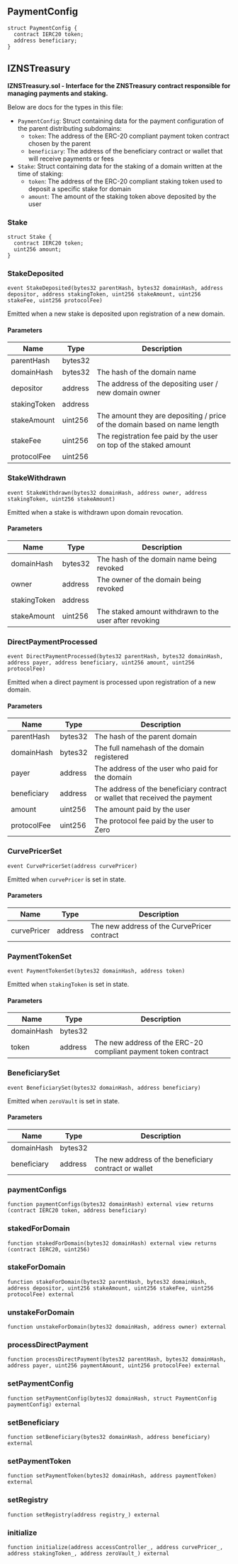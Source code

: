 ## PaymentConfig








```solidity
struct PaymentConfig {
  contract IERC20 token;
  address beneficiary;
}
```

## IZNSTreasury


**IZNSTreasury.sol - Interface for the ZNSTreasury contract responsible for managing payments and staking.**



Below are docs for the types in this file:
 - `PaymentConfig`: Struct containing data for the payment configuration of the parent distributing subdomains:
     + `token`: The address of the ERC-20 compliant payment token contract chosen by the parent
     + `beneficiary`: The address of the beneficiary contract or wallet that will receive payments or fees
 - `Stake`: Struct containing data for the staking of a domain written at the time of staking:
     + `token`: The address of the ERC-20 compliant staking token used to deposit a specific stake for domain
     + `amount`: The amount of the staking token above deposited by the user



### Stake








```solidity
struct Stake {
  contract IERC20 token;
  uint256 amount;
}
```

### StakeDeposited

```solidity
event StakeDeposited(bytes32 parentHash, bytes32 domainHash, address depositor, address stakingToken, uint256 stakeAmount, uint256 stakeFee, uint256 protocolFee)
```


Emitted when a new stake is deposited upon registration of a new domain.


#### Parameters

| Name | Type | Description |
| ---- | ---- | ----------- |
| parentHash | bytes32 |  |
| domainHash | bytes32 | The hash of the domain name |
| depositor | address | The address of the depositing user / new domain owner |
| stakingToken | address |  |
| stakeAmount | uint256 | The amount they are depositing / price of the domain based on name length |
| stakeFee | uint256 | The registration fee paid by the user on top of the staked amount |
| protocolFee | uint256 |  |


### StakeWithdrawn

```solidity
event StakeWithdrawn(bytes32 domainHash, address owner, address stakingToken, uint256 stakeAmount)
```


Emitted when a stake is withdrawn upon domain revocation.


#### Parameters

| Name | Type | Description |
| ---- | ---- | ----------- |
| domainHash | bytes32 | The hash of the domain name being revoked |
| owner | address | The owner of the domain being revoked |
| stakingToken | address |  |
| stakeAmount | uint256 | The staked amount withdrawn to the user after revoking |


### DirectPaymentProcessed

```solidity
event DirectPaymentProcessed(bytes32 parentHash, bytes32 domainHash, address payer, address beneficiary, uint256 amount, uint256 protocolFee)
```


Emitted when a direct payment is processed upon registration of a new domain.


#### Parameters

| Name | Type | Description |
| ---- | ---- | ----------- |
| parentHash | bytes32 | The hash of the parent domain |
| domainHash | bytes32 | The full namehash of the domain registered |
| payer | address | The address of the user who paid for the domain |
| beneficiary | address | The address of the beneficiary contract or wallet that received the payment |
| amount | uint256 | The amount paid by the user |
| protocolFee | uint256 | The protocol fee paid by the user to Zero |


### CurvePricerSet

```solidity
event CurvePricerSet(address curvePricer)
```


Emitted when `curvePricer` is set in state.


#### Parameters

| Name | Type | Description |
| ---- | ---- | ----------- |
| curvePricer | address | The new address of the CurvePricer contract |


### PaymentTokenSet

```solidity
event PaymentTokenSet(bytes32 domainHash, address token)
```


Emitted when `stakingToken` is set in state.


#### Parameters

| Name | Type | Description |
| ---- | ---- | ----------- |
| domainHash | bytes32 |  |
| token | address | The new address of the ERC-20 compliant payment token contract |


### BeneficiarySet

```solidity
event BeneficiarySet(bytes32 domainHash, address beneficiary)
```


Emitted when `zeroVault` is set in state.


#### Parameters

| Name | Type | Description |
| ---- | ---- | ----------- |
| domainHash | bytes32 |  |
| beneficiary | address | The new address of the beneficiary contract or wallet |


### paymentConfigs

```solidity
function paymentConfigs(bytes32 domainHash) external view returns (contract IERC20 token, address beneficiary)
```







### stakedForDomain

```solidity
function stakedForDomain(bytes32 domainHash) external view returns (contract IERC20, uint256)
```







### stakeForDomain

```solidity
function stakeForDomain(bytes32 parentHash, bytes32 domainHash, address depositor, uint256 stakeAmount, uint256 stakeFee, uint256 protocolFee) external
```







### unstakeForDomain

```solidity
function unstakeForDomain(bytes32 domainHash, address owner) external
```







### processDirectPayment

```solidity
function processDirectPayment(bytes32 parentHash, bytes32 domainHash, address payer, uint256 paymentAmount, uint256 protocolFee) external
```







### setPaymentConfig

```solidity
function setPaymentConfig(bytes32 domainHash, struct PaymentConfig paymentConfig) external
```







### setBeneficiary

```solidity
function setBeneficiary(bytes32 domainHash, address beneficiary) external
```







### setPaymentToken

```solidity
function setPaymentToken(bytes32 domainHash, address paymentToken) external
```







### setRegistry

```solidity
function setRegistry(address registry_) external
```







### initialize

```solidity
function initialize(address accessController_, address curvePricer_, address stakingToken_, address zeroVault_) external
```








